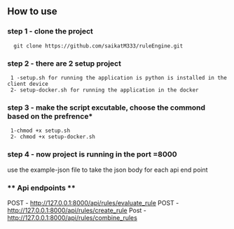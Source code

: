 ## **How to use**
 ### **step 1 - clone the project**
      git clone https://github.com/saikatM333/ruleEngine.git
 ### **step 2 - there are 2 setup project**
     1 -setup.sh for running the application is python is installed in the client device 
     2- setup-docker.sh for running the application in the docker 
 ### **step 3 - make the script excutable, choose the commond based on the prefrence***
     1-chmod +x setup.sh
     2- chmod +x setup-docker.sh
### **step 4 - now project is running in the port =8000**
use the example-json file to take the json body for each api end point

### ** Api endpoints **
 POST -  http://127.0.0.1:8000/api/rules/evaluate_rule
 POST - http://127.0.0.1:8000/api/rules/create_rule
 Post - http://127.0.0.1:8000/api/rules/combine_rules

